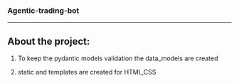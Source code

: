 ### Agentic-trading-bot
-------------------------------




About the project: 
--------------------------------------------
1. To keep the pydantic models validation the data_models are created

2. static and templates are created for HTML,CSS